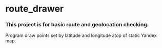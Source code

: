 # route_drawer

### This project is for basic route and geolocation checking.
Program draw points set by latitude and longitude atop of static Yandex map.
